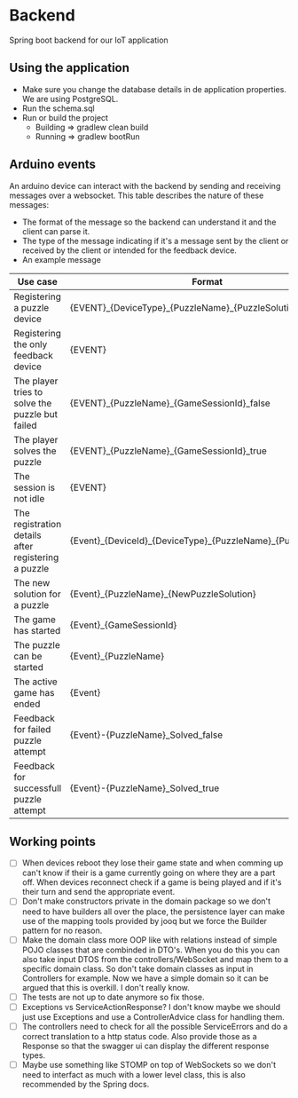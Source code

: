 # Backend
Spring boot backend for our IoT application

## Using the application

- Make sure you change the database details in de application properties. We are using PostgreSQL.
- Run the schema.sql
- Run or build the project
  - Building => gradlew clean build  
  - Running => gradlew bootRun

## Arduino events

An arduino device can interact with the backend by sending and receiving messages over a websocket. This table describes the nature of these messages:
- The format of the message so the backend can understand it and the client can parse it.
- The type of the message indicating if it's a message sent by the client or received by the client or intended for the feedback device.
- An example message

| Use case | Format | Type | Example |
| --- | --- | --- | --- |
| Registering a puzzle device | {EVENT}\_{DeviceType}\_{PuzzleName}\_{PuzzleSolution} | **Sent** | REGDEVP_ARDUINO_Puzzle1_666 |
| Registering the only feedback device | {EVENT} | **Sent** | REGDEVF |
| The player tries to solve the puzzle but failed | {EVENT}\_{PuzzleName}\_{GameSessionId}\_false | **Sent** | PATMPT_Puzzle1_123_false |
| The player solves the puzzle | {EVENT}\_{PuzzleName}\_{GameSessionId}\_true | **Sent** | PATMPT_Puzzle1_123_true |
| The session is not idle | {EVENT} | **Sent** | ALIVE |
| The registration details after registering a puzzle | {Event}\_{DeviceId}\_{DeviceType}\_{PuzzleName}\_{PuzzleSolution} | **Receive** | REGDET_1_ARDUINO_Puzzle1_666 |
| The new solution for a puzzle | {Event}\_{PuzzleName}\_{NewPuzzleSolution} | **Receive** | NEWSOL_Puzzle1_999 |
| The game has started | {Event}\_{GameSessionId} | **Receive** | STARTGAME_123 |
| The puzzle can be started | {Event}\_{PuzzleName} | **Receive** | STARTPZL_Puzzle1 |
| The active game has ended | {Event} | **Receive** | ENDGAME |
| Feedback for failed puzzle attempt | {Event}-{PuzzleName}\_Solved\_false | **Feedback** | FEEDBACK_Puzzle1_Solved_false |
| Feedback for successfull puzzle attempt | {Event}-{PuzzleName}\_Solved\_true | **Feedback** | FEEDBACK_Puzzle1_Solved_true |

## Working points
- [ ] When devices reboot they lose their game state and when comming up can't know if their is a game currently going on where they are a part off. When devices reconnect check if a game is being played and if it's their turn and send the appropriate event.
- [ ] Don't make constructors private in the domain package so we don't need to have builders all over the place, the persistence layer can make use of the mapping tools provided by jooq but we force the Builder pattern for no reason.
- [ ] Make the domain class more OOP like with relations instead of simple POJO classes that are combinded in DTO's. When you do this you can also take input DTOS from the controllers/WebSocket and map them to a specific domain class. So don't take domain classes as input in Controllers for example. Now we have a simple domain so it can be argued that this is overkill. I don't really know.
- [ ] The tests are not up to date anymore so fix those.
- [ ] Exceptions vs ServiceActionResponse? I don't know maybe we should just use Exceptions and use a ControllerAdvice class for handling them.
- [ ] The controllers need to check for all the possible ServiceErrors and do a correct translation to a http status code. Also provide those as a Response so that the swagger ui can display the different response types.
- [ ] Maybe use something like STOMP on top of WebSockets so we don't need to interfact as much with a lower level class, this is also recommended by the Spring docs.
